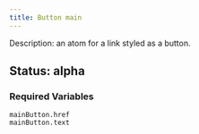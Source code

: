 ```yaml
---
title: Button main
---
```

Description: an atom for a link styled as a button.
## Status: alpha
### Required Variables
~~~
mainButton.href
mainButton.text
~~~
